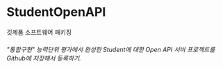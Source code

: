 # StudentOpenAPI
깃제품 소프트웨어 패키징


######  "통합구현" 능력단위 평가에서 완성한 Student에 대한 Open API 서버 프로젝트를  Github에 저장해서 등록하기.
